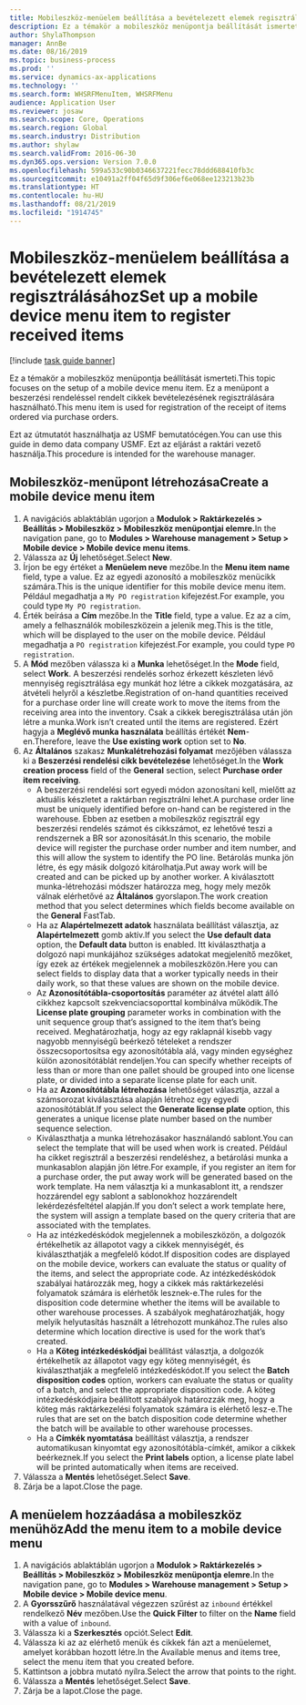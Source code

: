 ```yaml
---
title: Mobileszköz-menüelem beállítása a bevételezett elemek regisztrálásához
description: Ez a témakör a mobileszköz menüpontja beállítását ismerteti.
author: ShylaThompson
manager: AnnBe
ms.date: 08/16/2019
ms.topic: business-process
ms.prod: ''
ms.service: dynamics-ax-applications
ms.technology: ''
ms.search.form: WHSRFMenuItem, WHSRFMenu
audience: Application User
ms.reviewer: josaw
ms.search.scope: Core, Operations
ms.search.region: Global
ms.search.industry: Distribution
ms.author: shylaw
ms.search.validFrom: 2016-06-30
ms.dyn365.ops.version: Version 7.0.0
ms.openlocfilehash: 599a533c90b0346637221fecc78ddd688410fb3c
ms.sourcegitcommit: e10491a2ff04f65d9f306ef6e068ee123213b23b
ms.translationtype: HT
ms.contentlocale: hu-HU
ms.lasthandoff: 08/21/2019
ms.locfileid: "1914745"
---
```

# <a name="set-up-a-mobile-device-menu-item-to-register-received-items"></a><span data-ttu-id="2dd31-103">Mobileszköz-menüelem beállítása a bevételezett elemek regisztrálásához</span><span class="sxs-lookup"><span data-stu-id="2dd31-103">Set up a mobile device menu item to register received items</span></span>

[!include [task guide banner](../../includes/task-guide-banner.md)]

<span data-ttu-id="2dd31-104">Ez a témakör a mobileszköz menüpontja beállítását ismerteti.</span><span class="sxs-lookup"><span data-stu-id="2dd31-104">This topic focuses on the setup of a mobile device menu item.</span></span> <span data-ttu-id="2dd31-105">Ez a menüpont a beszerzési rendeléssel rendelt cikkek bevételezésének regisztrálására használható.</span><span class="sxs-lookup"><span data-stu-id="2dd31-105">This menu item is used for registration of the receipt of items ordered via purchase orders.</span></span> 

<span data-ttu-id="2dd31-106">Ezt az útmutatót használhatja az USMF bemutatócégen.</span><span class="sxs-lookup"><span data-stu-id="2dd31-106">You can use this guide in demo data company USMF.</span></span> <span data-ttu-id="2dd31-107">Ezt az eljárást a raktári vezető használja.</span><span class="sxs-lookup"><span data-stu-id="2dd31-107">This procedure is intended for the warehouse manager.</span></span>


## <a name="create-a-mobile-device-menu-item"></a><span data-ttu-id="2dd31-108">Mobileszköz-menüpont létrehozása</span><span class="sxs-lookup"><span data-stu-id="2dd31-108">Create a mobile device menu item</span></span>
1. <span data-ttu-id="2dd31-109">A navigációs ablaktáblán ugorjon a **Modulok > Raktárkezelés > Beállítás > Mobileszköz > Mobileszköz menüpontjai elemre.**</span><span class="sxs-lookup"><span data-stu-id="2dd31-109">In the navigation pane, go to **Modules > Warehouse management > Setup > Mobile device > Mobile device menu items**.</span></span>
2. <span data-ttu-id="2dd31-110">Válassza az **Új** lehetőséget.</span><span class="sxs-lookup"><span data-stu-id="2dd31-110">Select **New**.</span></span>
3. <span data-ttu-id="2dd31-111">Írjon be egy értéket a **Menüelem neve** mezőbe.</span><span class="sxs-lookup"><span data-stu-id="2dd31-111">In the **Menu item name** field, type a value.</span></span> <span data-ttu-id="2dd31-112">Ez az egyedi azonosító a mobileszköz menücikk számára.</span><span class="sxs-lookup"><span data-stu-id="2dd31-112">This is the unique identifier for this mobile device menu item.</span></span> <span data-ttu-id="2dd31-113">Például megadhatja a `My PO registration` kifejezést.</span><span class="sxs-lookup"><span data-stu-id="2dd31-113">For example, you could type `My PO registration`.</span></span>  
4. <span data-ttu-id="2dd31-114">Érték beírása a **Cím** mezőbe.</span><span class="sxs-lookup"><span data-stu-id="2dd31-114">In the **Title** field, type a value.</span></span> <span data-ttu-id="2dd31-115">Ez az a cím, amely a felhasználók mobileszközein a jelenik meg.</span><span class="sxs-lookup"><span data-stu-id="2dd31-115">This is the title, which will be displayed to the user on the mobile device.</span></span> <span data-ttu-id="2dd31-116">Például megadhatja a `PO registration` kifejezést.</span><span class="sxs-lookup"><span data-stu-id="2dd31-116">For example, you could type `PO registration`.</span></span>  
5. <span data-ttu-id="2dd31-117">A **Mód** mezőben válassza ki a **Munka** lehetőséget.</span><span class="sxs-lookup"><span data-stu-id="2dd31-117">In the **Mode** field, select **Work**.</span></span> <span data-ttu-id="2dd31-118">A beszerzési rendelés sorhoz érkezett készleten lévő mennyiség regisztrálása egy munkát hoz létre a cikkek mozgatására, az átvételi helyről a készletbe.</span><span class="sxs-lookup"><span data-stu-id="2dd31-118">Registration of on-hand quantities received for a purchase order line will create work to move the items from the receiving area into the inventory.</span></span> <span data-ttu-id="2dd31-119">Csak a cikkek beregisztrálása után jön létre a munka.</span><span class="sxs-lookup"><span data-stu-id="2dd31-119">Work isn’t created until the items are registered.</span></span> <span data-ttu-id="2dd31-120">Ezért hagyja a **Meglévő munka használata** beállítás értékét **Nem**-en.</span><span class="sxs-lookup"><span data-stu-id="2dd31-120">Therefore, leave the **Use existing work** option set to **No**.</span></span>
6. <span data-ttu-id="2dd31-121">Az **Általános** szakasz **Munkalétrehozási folyamat** mezőjében válassza ki a **Beszerzési rendelési cikk bevételezése** lehetőséget.</span><span class="sxs-lookup"><span data-stu-id="2dd31-121">In the **Work creation process** field of the **General** section, select **Purchase order item receiving**.</span></span>
    - <span data-ttu-id="2dd31-122">A beszerzési rendelési sort egyedi módon azonosítani kell, mielőtt az aktuális készletet a raktárban regisztrálni lehet.</span><span class="sxs-lookup"><span data-stu-id="2dd31-122">A purchase order line must be uniquely identified before on-hand can be registered in the warehouse.</span></span> <span data-ttu-id="2dd31-123">Ebben az esetben a mobileszköz regisztrál egy beszerzési rendelés számot és cikkszámot, ez lehetővé teszi a rendszernek a BR sor azonosítását.</span><span class="sxs-lookup"><span data-stu-id="2dd31-123">In this scenario, the mobile device will register the purchase order number and item number, and this will allow the system to identify the PO line.</span></span> <span data-ttu-id="2dd31-124">Betárolás munka jön létre, és egy másik dolgozó kitárolhatja.</span><span class="sxs-lookup"><span data-stu-id="2dd31-124">Put away work will be created and can be picked up by another worker.</span></span> <span data-ttu-id="2dd31-125">A kiválasztott munka-létrehozási módszer határozza meg, hogy mely mezők válnak elérhetővé az **Általános** gyorslapon.</span><span class="sxs-lookup"><span data-stu-id="2dd31-125">The work creation method that you select determines which fields become available on the **General** FastTab.</span></span>  
    - <span data-ttu-id="2dd31-126">Ha az **Alapértelmezett adatok** használata beállítást választja, az **Alapértelmezett** gomb aktív.</span><span class="sxs-lookup"><span data-stu-id="2dd31-126">If you select the **Use default data** option, the **Default data** button is enabled.</span></span> <span data-ttu-id="2dd31-127">Itt kiválaszthatja a dolgozó napi munkájához szükséges adatokat megjelenítő mezőket, így ezek az értékek megjelennek a mobileszközön.</span><span class="sxs-lookup"><span data-stu-id="2dd31-127">Here you can select fields to display data that a worker typically needs in their daily work, so that these values are shown on the mobile device.</span></span>  
    - <span data-ttu-id="2dd31-128">Az **Azonosítótábla-csoportosítás** paraméter az átvétel alatt álló cikkhez kapcsolt szekvenciacsoporttal kombinálva működik.</span><span class="sxs-lookup"><span data-stu-id="2dd31-128">The **License plate grouping** parameter works in combination with the unit sequence group that’s assigned to the item that’s being received.</span></span> <span data-ttu-id="2dd31-129">Meghatározhatja, hogy az egy raklapnál kisebb vagy nagyobb mennyiségű beérkező tételeket a rendszer összecsoportosítsa egy azonosítótábla alá, vagy minden egységhez külön azonosítótáblát rendeljen.</span><span class="sxs-lookup"><span data-stu-id="2dd31-129">You can specify whether receipts of less than or more than one pallet should be grouped into one license plate, or divided into a separate license plate for each unit.</span></span>  
    - <span data-ttu-id="2dd31-130">Ha az **Azonosítótábla létrehozása** lehetőséget választja, azzal a számsorozat kiválasztása alapján létrehoz egy egyedi azonosítótáblát.</span><span class="sxs-lookup"><span data-stu-id="2dd31-130">If you select the **Generate license plate** option, this generates a unique license plate number based on the number sequence selection.</span></span>  
    - <span data-ttu-id="2dd31-131">Kiválaszthatja a munka létrehozásakor használandó sablont.</span><span class="sxs-lookup"><span data-stu-id="2dd31-131">You can select the template that will be used when work is created.</span></span> <span data-ttu-id="2dd31-132">Például ha cikket regisztrál a beszerzési rendeléshez, a betárolási munka a munkasablon alapján jön létre.</span><span class="sxs-lookup"><span data-stu-id="2dd31-132">For example, if you register an item for a purchase order, the put away work will be generated based on the work template.</span></span> <span data-ttu-id="2dd31-133">Ha nem választja ki a munkasablont itt, a rendszer hozzárendel egy sablont a sablonokhoz hozzárendelt lekérdezésfeltétel alapján.</span><span class="sxs-lookup"><span data-stu-id="2dd31-133">If you don’t select a work template here, the system will assign a template based on the query criteria that are associated with the templates.</span></span>  
    - <span data-ttu-id="2dd31-134">Ha az intézkedéskódok megjelennek a mobileszközön, a dolgozók értékelhetik az állapotot vagy a cikkek mennyiségét, és kiválaszthatják a megfelelő kódot.</span><span class="sxs-lookup"><span data-stu-id="2dd31-134">If disposition codes are displayed on the mobile device, workers can evaluate the status or quality of the items, and select the appropriate code.</span></span> <span data-ttu-id="2dd31-135">Az intézkedéskódok szabályai határozzák meg, hogy a cikkek más raktárkezelési folyamatok számára is elérhetők lesznek-e.</span><span class="sxs-lookup"><span data-stu-id="2dd31-135">The rules for the disposition code determine whether the items will be available to other warehouse processes.</span></span> <span data-ttu-id="2dd31-136">A szabályok meghatározhatják, hogy melyik helyutasítás használt a létrehozott munkához.</span><span class="sxs-lookup"><span data-stu-id="2dd31-136">The rules also determine which location directive is used for the work that’s created.</span></span>   
    - <span data-ttu-id="2dd31-137">Ha a **Köteg intézkedéskódjai** beállítást választja, a dolgozók értékelhetik az állapotot vagy egy köteg mennyiségét, és kiválaszthatják a megfelelő intézkedéskódot.</span><span class="sxs-lookup"><span data-stu-id="2dd31-137">If you select the **Batch disposition codes** option, workers can evaluate the status or quality of a batch, and select the appropriate disposition code.</span></span> <span data-ttu-id="2dd31-138">A köteg intézkedéskódjaira beállított szabályok határozzák meg, hogy a köteg más raktárkezelési folyamatok számára is elérhető lesz-e.</span><span class="sxs-lookup"><span data-stu-id="2dd31-138">The rules that are set on the batch disposition code determine whether the batch will be available to other warehouse processes.</span></span>  
    - <span data-ttu-id="2dd31-139">Ha a **Címkék nyomtatása** beállítást választja, a rendszer automatikusan kinyomtat egy azonosítótábla-címkét, amikor a cikkek beérkeznek.</span><span class="sxs-lookup"><span data-stu-id="2dd31-139">If you select the **Print labels** option, a license plate label will be printed automatically when items are received.</span></span>  
7. <span data-ttu-id="2dd31-140">Válassza a **Mentés** lehetőséget.</span><span class="sxs-lookup"><span data-stu-id="2dd31-140">Select **Save**.</span></span>
8. <span data-ttu-id="2dd31-141">Zárja be a lapot.</span><span class="sxs-lookup"><span data-stu-id="2dd31-141">Close the page.</span></span>

## <a name="add-the-menu-item-to-a-mobile-device-menu"></a><span data-ttu-id="2dd31-142">A menüelem hozzáadása a mobileszköz menühöz</span><span class="sxs-lookup"><span data-stu-id="2dd31-142">Add the menu item to a mobile device menu</span></span>
1. <span data-ttu-id="2dd31-143">A navigációs ablaktáblán ugorjon a **Modulok > Raktárkezelés > Beállítás > Mobileszköz > Mobileszköz menüpontja elemre.**</span><span class="sxs-lookup"><span data-stu-id="2dd31-143">In the navigation pane, go to **Modules > Warehouse management > Setup > Mobile device > Mobile device menu**.</span></span>
2. <span data-ttu-id="2dd31-144">A **Gyorsszűrő** használatával végezzen szűrést az `inbound` értékkel rendelkező **Név** mezőben.</span><span class="sxs-lookup"><span data-stu-id="2dd31-144">Use the **Quick Filter** to filter on the **Name** field with a value of `inbound`.</span></span>
3. <span data-ttu-id="2dd31-145">Válassza ki a **Szerkesztés** opciót.</span><span class="sxs-lookup"><span data-stu-id="2dd31-145">Select **Edit**.</span></span>
4. <span data-ttu-id="2dd31-146">Válassza ki az az elérhető menük és cikkek fán azt a menüelemet, amelyet korábban hozott létre.</span><span class="sxs-lookup"><span data-stu-id="2dd31-146">In the Available menus and items tree, select the menu item that you created before.</span></span>
5. <span data-ttu-id="2dd31-147">Kattintson a jobbra mutató nyílra.</span><span class="sxs-lookup"><span data-stu-id="2dd31-147">Select the arrow that points to the right.</span></span>
6. <span data-ttu-id="2dd31-148">Válassza a **Mentés** lehetőséget.</span><span class="sxs-lookup"><span data-stu-id="2dd31-148">Select **Save**.</span></span>
7. <span data-ttu-id="2dd31-149">Zárja be a lapot.</span><span class="sxs-lookup"><span data-stu-id="2dd31-149">Close the page.</span></span>

